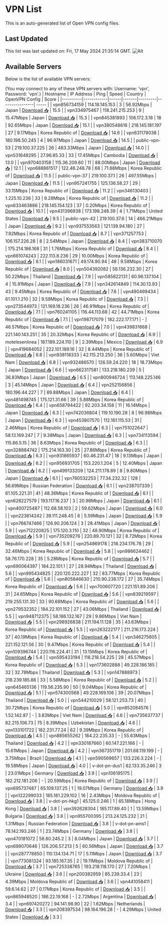 # VPN List

This is an auto-generated list of Open VPN config files.

## Last Updated

This list was last updated on: Fri, 17 May 2024 21:35:14 GMT.
![Alt](https://repobeats.axiom.co/api/embed/186b98318ef1479477931607c1ad7d823f12451f.svg "Repobeats analytics image")

## Available Servers

Below is the list of available VPN servers:

(You may connect to any of these VPN servers with: Username: 'vpn', Password: 'vpn'.)
| Hostname | IP Address | Ping | Speed | Country | OpenVPN Config | Score |
|----------|------------|------|-------|---------|----------------| ----- |
| vpn856734159 | 114.18.145.153 | 3 | 56.92Mbps | Japan | [Download 📥](./configs/server_0_JP.ovpn) | 15.5 |
| vpn334975467 | 118.241.215.253 | 9 | 15.47Mbps | Japan | [Download 📥](./configs/server_1_JP.ovpn) | 15.3 |
| vpn845381893 | 106.172.3.18 | 18 | 92.65Mbps | Japan | [Download 📥](./configs/server_2_JP.ovpn) | 15.1 |
| vpn380548616 | 218.145.181.197 | 27 | 9.17Mbps | Korea Republic of | [Download 📥](./configs/server_3_KR.ovpn) | 14.6 |
| vpn631178038 | 180.198.50.245 | 4 | 96.97Mbps | Japan | [Download 📥](./configs/server_4_JP.ovpn) | 14.5 |
| public-vpn-53 | 219.100.37.225 | 26 | 483.33Mbps | Japan | [Download 📥](./configs/server_5_JP.ovpn) | 14.0 |
| vpn531648295 | 27.96.85.33 | 33 | 17.45Mbps | Cambodia | [Download 📥](./configs/server_6_KH.ovpn) | 13.0 |
| vpn970403158 | 115.36.209.60 | 11 | 88.00Mbps | Japan | [Download 📥](./configs/server_7_JP.ovpn) | 12.1 |
| vpn688861517 | 122.46.248.78 | 68 | 71.68Mbps | Korea Republic of | [Download 📥](./configs/server_8_KR.ovpn) | 11.5 |
| public-vpn-37 | 219.100.37.1 | 26 | 497.55Mbps | Japan | [Download 📥](./configs/server_9_JP.ovpn) | 11.5 |
| vpn957241755 | 125.136.58.27 | 29 | 33.15Mbps | Korea Republic of | [Download 📥](./configs/server_10_KR.ovpn) | 11.2 |
| vpn346130403 | 1.225.10.236 | 33 | 9.28Mbps | Korea Republic of | [Download 📥](./configs/server_11_KR.ovpn) | 11.2 |
| vpn633463886 | 218.145.154.123 | 37 | 0.20Mbps | Korea Republic of | [Download 📥](./configs/server_12_KR.ovpn) | 10.1 |
| vpn431396938 | 173.198.248.39 | 4 | 1.71Mbps | United States | [Download 📥](./configs/server_13_US.ovpn) | 9.5 |
| public-vpn-42 | 219.100.37.6 | 14 | 466.21Mbps | Japan | [Download 📥](./configs/server_14_JP.ovpn) | 9.2 |
| vpn937553563 | 121.139.94.180 | 27 | 7.92Mbps | Korea Republic of | [Download 📥](./configs/server_15_KR.ovpn) | 8.7 |
| vpn371257753 | 106.157.226.28 | 8 | 2.54Mbps | Japan | [Download 📥](./configs/server_16_JP.ovpn) | 8.4 |
| vpn383710070 | 175.214.186.168 | 31 | 1.76Mbps | Korea Republic of | [Download 📥](./configs/server_17_KR.ovpn) | 8.4 |
| vpn661074243 | 222.113.8.236 | 29 | 10.00Mbps | Korea Republic of | [Download 📥](./configs/server_18_KR.ovpn) | 8.1 |
| vpn186031671 | 49.174.90.94 | 48 | 9.58Mbps | Korea Republic of | [Download 📥](./configs/server_19_KR.ovpn) | 8.0 |
| vpn504392082 | 58.136.232.30 | 27 | 50.22Mbps | Thailand | [Download 📥](./configs/server_20_TH.ovpn) | 7.9 |
| vpn585822131 | 60.96.137.104 | 4 | 15.91Mbps | Japan | [Download 📥](./configs/server_21_JP.ovpn) | 7.9 |
| vpn342614849 | 114.30.13.93 | 43 | 9.45Mbps | Korea Republic of | [Download 📥](./configs/server_22_KR.ovpn) | 7.6 |
| vpn490499434 | 61.101.1.210 | 32 | 9.59Mbps | Korea Republic of | [Download 📥](./configs/server_23_KR.ovpn) | 7.3 |
| vpn273544973 | 121.169.18.236 | 26 | 46.91Mbps | Korea Republic of | [Download 📥](./configs/server_24_KR.ovpn) | 7.1 |
| vpn760241105 | 116.44.113.68 | 42 | 44.71Mbps | Korea Republic of | [Download 📥](./configs/server_25_KR.ovpn) | 7.1 |
| vpn198717079 | 182.222.177.171 | - | 46.57Mbps | Korea Republic of | [Download 📥](./configs/server_26_KR.ovpn) | 7.0 |
| vpn439831668 | 221.140.143.251 | 35 | 20.32Mbps | Korea Republic of | [Download 📥](./configs/server_27_KR.ovpn) | 6.9 |
| motelesenlinea | 187.189.224.110 | 9 | 2.39Mbps | Mexico | [Download 📥](./configs/server_28_MX.ovpn) | 6.9 |
| vpn419684052 | 222.101.189.16 | 32 | 8.44Mbps | Korea Republic of | [Download 📥](./configs/server_29_KR.ovpn) | 6.8 |
| vpn938118333 | 42.115.213.250 | 36 | 5.60Mbps | Viet Nam | [Download 📥](./configs/server_30_VN.ovpn) | 6.8 |
| vpn932486570 | 126.59.24.220 | 18 | 18.73Mbps | Japan | [Download 📥](./configs/server_31_JP.ovpn) | 6.6 |
| vpn662317581 | 133.218.180.239 | 5 | 36.83Mbps | Japan | [Download 📥](./configs/server_32_JP.ovpn) | 6.5 |
| vpn800946724 | 113.148.225.146 | 3 | 45.14Mbps | Japan | [Download 📥](./configs/server_33_JP.ovpn) | 6.4 |
| vpn252156856 | 180.196.44.227 | 7 | 89.88Mbps | Japan | [Download 📥](./configs/server_34_JP.ovpn) | 6.4 |
| vpn481498745 | 175.121.31.66 | 39 | 5.88Mbps | Korea Republic of | [Download 📥](./configs/server_35_KR.ovpn) | 6.4 |
| vpn658794422 | 92.203.34.158 | 11 | 16.14Mbps | Japan | [Download 📥](./configs/server_36_JP.ovpn) | 6.3 |
| vpn742036804 | 119.10.190.28 | 8 | 96.98Mbps | Japan | [Download 📥](./configs/server_37_JP.ovpn) | 6.3 |
| vpn453807570 | 112.161.115.53 | 31 | 2.46Mbps | Korea Republic of | [Download 📥](./configs/server_38_KR.ovpn) | 6.3 |
| vpn751022647 | 58.13.169.247 | 7 | 9.38Mbps | Japan | [Download 📥](./configs/server_39_JP.ovpn) | 6.3 |
| vpn734113594 | 115.86.5.15 | 36 | 8.63Mbps | Korea Republic of | [Download 📥](./configs/server_40_KR.ovpn) | 6.3 |
| vpn328884742 | 175.214.163.30 | 25 | 27.86Mbps | Korea Republic of | [Download 📥](./configs/server_41_KR.ovpn) | 6.3 |
| vpn931865937 | 60.46.231.47 | 18 | 9.13Mbps | Japan | [Download 📥](./configs/server_42_JP.ovpn) | 6.2 |
| vpn956931705 | 153.220.1.204 | 5 | 12.40Mbps | Japan | [Download 📥](./configs/server_43_JP.ovpn) | 6.2 |
| vpn499133209 | 124.211.178.89 | 8 | 9.80Mbps | Japan | [Download 📥](./configs/server_44_JP.ovpn) | 6.1 |
| vpn760532253 | 77.34.232.32 | 128 | 56.69Mbps | Russian Federation | [Download 📥](./configs/server_45_RU.ovpn) | 6.1 |
| vpn238707339 | 61.105.221.31 | 41 | 48.36Mbps | Korea Republic of | [Download 📥](./configs/server_46_KR.ovpn) | 6.1 |
| vpn628227579 | 193.117.16.237 | 3 | 20.98Mbps | Japan | [Download 📥](./configs/server_47_JP.ovpn) | 6.1 |
| vpn400725487 | 112.68.58.103 | 2 | 59.62Mbps | Japan | [Download 📥](./configs/server_48_JP.ovpn) | 6.0 |
| vpn223814242 | 39.111.248.45 | 6 | 5.59Mbps | Japan | [Download 📥](./configs/server_49_JP.ovpn) | 5.9 |
| vpn766747466 | 126.90.206.124 | 3 | 28.41Mbps | Japan | [Download 📥](./configs/server_50_JP.ovpn) | 5.9 |
| vpn712220825 | 175.120.3.110 | 32 | 48.90Mbps | Korea Republic of | [Download 📥](./configs/server_51_KR.ovpn) | 5.9 |
| vpn735209276 | 220.89.70.121 | 32 | 8.72Mbps | Korea Republic of | [Download 📥](./configs/server_52_KR.ovpn) | 5.9 |
| vpn254869178 | 218.234.176.78 | 29 | 32.46Mbps | Korea Republic of | [Download 📥](./configs/server_53_KR.ovpn) | 5.8 |
| vpn986624462 | 58.76.170.228 | 35 | 5.28Mbps | Korea Republic of | [Download 📥](./configs/server_54_KR.ovpn) | 5.7 |
| vpn690064397 | 184.22.101.1 | 27 | 28.94Mbps | Thailand | [Download 📥](./configs/server_55_TH.ovpn) | 5.6 |
| vpn995434825 | 220.120.222.227 | 32 | 83.77Mbps | Korea Republic of | [Download 📥](./configs/server_56_KR.ovpn) | 5.6 |
| vpn805846630 | 210.90.238.172 | 27 | 35.74Mbps | Korea Republic of | [Download 📥](./configs/server_57_KR.ovpn) | 5.6 |
| vpn700607720 | 221.151.89.206 | 31 | 24.65Mbps | Korea Republic of | [Download 📥](./configs/server_58_KR.ovpn) | 5.6 |
| vpn839219597 | 219.255.131.30 | 33 | 90.68Mbps | Korea Republic of | [Download 📥](./configs/server_59_KR.ovpn) | 5.6 |
| vpn279532352 | 184.22.101.152 | 27 | 43.06Mbps | Thailand | [Download 📥](./configs/server_60_TH.ovpn) | 5.5 |
| vpn948712375 | 58.186.132.167 | 29 | 9.86Mbps | Viet Nam | [Download 📥](./configs/server_61_VN.ovpn) | 5.5 |
| vpn298926838 | 211.194.11.128 | 35 | 43.63Mbps | Korea Republic of | [Download 📥](./configs/server_62_KR.ovpn) | 5.5 |
| vpn263222177 | 211.216.173.224 | 37 | 40.19Mbps | Korea Republic of | [Download 📥](./configs/server_63_KR.ovpn) | 5.4 |
| vpn346275605 | 221.152.121.56 | 30 | 9.47Mbps | Korea Republic of | [Download 📥](./configs/server_64_KR.ovpn) | 5.4 |
| vpn109396744 | 220.116.224.41 | 31 | 13.15Mbps | Korea Republic of | [Download 📥](./configs/server_65_KR.ovpn) | 5.4 |
| vpn595433194 | 118.218.54.225 | 28 | 45.57Mbps | Korea Republic of | [Download 📥](./configs/server_66_KR.ovpn) | 5.3 |
| vpn173602888 | 49.228.186.185 | 32 | 32.78Mbps | Thailand | [Download 📥](./configs/server_67_TH.ovpn) | 5.3 |
| vpn147888973 | 218.239.185.88 | 33 | 5.58Mbps | Korea Republic of | [Download 📥](./configs/server_68_KR.ovpn) | 5.2 |
| vpn645465136 | 119.56.235.90 | 50 | 9.04Mbps | Korea Republic of | [Download 📥](./configs/server_69_KR.ovpn) | 5.1 |
| vpn574300568 | 49.228.169.106 | 39 | 20.07Mbps | Thailand | [Download 📥](./configs/server_70_TH.ovpn) | 5.0 |
| vpn544210029 | 58.121.253.73 | 40 | 30.72Mbps | Korea Republic of | [Download 📥](./configs/server_71_KR.ovpn) | 5.0 |
| vpn852084576 | 1.52.142.87 | - | 3.83Mbps | Viet Nam | [Download 📥](./configs/server_72_VN.ovpn) | 4.6 |
| vpn735637737 | 82.215.106.73 | 75 | 8.39Mbps | Uzbekistan | [Download 📥](./configs/server_73_UZ.ovpn) | 4.6 |
| vpn133101722 | 182.231.77.24 | 62 | 9.39Mbps | Korea Republic of | [Download 📥](./configs/server_74_KR.ovpn) | 4.5 |
| vpn885655262 | 184.22.235.33 | - | 55.63Mbps | Thailand | [Download 📥](./configs/server_75_TH.ovpn) | 4.2 |
| vpn330187660 | 60.147.221.166 | - | 15.61Mbps | Japan | [Download 📥](./configs/server_76_JP.ovpn) | 4.2 |
| vpn367351719 | 201.68.119.199 | - | 3.75Mbps | Brazil | [Download 📥](./configs/server_77_BR.ovpn) | 4.1 |
| vpn590569657 | 133.226.3.224 | - | 19.58Mbps | Japan | [Download 📥](./configs/server_78_JP.ovpn) | 4.0 |
| v-dot-pn-dus1 | 62.133.35.246 | 3 | 23.01Mbps | Germany | [Download 📥](./configs/server_79_DE.ovpn) | 3.9 |
| vpn106195175 | 182.212.181.206 | - | 20.59Mbps | Korea Republic of | [Download 📥](./configs/server_80_KR.ovpn) | 3.9 |
| vpn695737487 | 65.109.137.25 | 1 | 19.07Mbps | Germany | [Download 📥](./configs/server_81_DE.ovpn) | 3.9 |
| vpn122299033 | 185.181.229.102 | 16 | 2.43Mbps | Moldova Republic of | [Download 📥](./configs/server_82_MD.ovpn) | 3.8 |
| v-dot-pn-hkg1 | 45.125.0.246 | 1 | 65.18Mbps | Hong Kong | [Download 📥](./configs/server_83_HK.ovpn) | 3.8 |
| vpn392628304 | 185.117.89.40 | 1 | 13.59Mbps | Bulgaria | [Download 📥](./configs/server_84_BG.ovpn) | 3.8 |
| vpn955700395 | 213.24.125.232 | 21 | 1.31Mbps | Russian Federation | [Download 📥](./configs/server_85_RU.ovpn) | 3.8 |
| v-dot-pn-ams1 | 78.142.193.246 | 1 | 23.74Mbps | Germany | [Download 📥](./configs/server_86_DE.ovpn) | 3.8 |
| vpn470181072 | 58.80.245.2 | 3 | 8.04Mbps | Japan | [Download 📥](./configs/server_87_JP.ovpn) | 3.7 |
| vpn699070646 | 126.206.57.213 | 5 | 60.56Mbps | Japan | [Download 📥](./configs/server_88_JP.ovpn) | 3.7 |
| vpn287778850 | 110.134.134.71 | 17 | 5.11Mbps | Japan | [Download 📥](./configs/server_89_JP.ovpn) | 3.7 |
| vpn773081324 | 93.185.167.35 | 2 | 19.11Mbps | Moldova Republic of | [Download 📥](./configs/server_90_MD.ovpn) | 3.7 |
| vpn725338765 | 193.218.118.170 | 27 | 7.20Mbps | Ukraine | [Download 📥](./configs/server_91_UA.ovpn) | 3.6 |
| vpn200382959 | 85.239.33.4 | 23 | 4.39Mbps | Moldova Republic of | [Download 📥](./configs/server_92_MD.ovpn) | 3.6 |
| vpn441058411 | 59.6.14.62 | 27 | 0.17Mbps | Korea Republic of | [Download 📥](./configs/server_93_KR.ovpn) | 3.5 |
| vpn865948520 | 186.22.19.168 | - | 2.72Mbps | Argentina | [Download 📥](./configs/server_94_AR.ovpn) | 3.4 |
| vpn697420272 | 94.141.98.90 | 22 | 1.62Mbps | Netherlands | [Download 📥](./configs/server_95_NL.ovpn) | 3.3 |
| vpn208397534 | 98.164.196.28 | - | 4.29Mbps | United States | [Download 📥](./configs/server_96_US.ovpn) | 3.3 |

